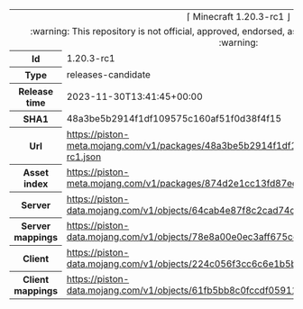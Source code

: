 <html><table>
<tr><td colspan="2" align="center"><img width="0" height="0"><br/>⌈ Minecraft 1.20.3-rc1 ⌋<br/><img width="0" height="0"></td></tr>
<tr><td colspan="2" align="center"><img width="0" height="0"><br/>
:warning: This repository is not official, approved, endorsed, associated or connected with Mojang :warning:
<br/><img width="0" height="0"></td></tr>
<tr><th>Id</th><td>1.20.3-rc1</td></tr>
<tr><th>Type</th><td>releases-candidate</td></tr>
<tr><th>Release time</th><td>2023-11-30T13:41:45+00:00</td></tr>
<tr><th>SHA1</th><td>48a3be5b2914f1df109575c160af51f0d38f4f15</td></tr>
<tr><th>Url</th><td><a href="https://piston-meta.mojang.com/v1/packages/48a3be5b2914f1df109575c160af51f0d38f4f15/1.20.3-rc1.json">https://piston-meta.mojang.com/v1/packages/48a3be5b2914f1df109575c160af51f0d38f4f15/1.20.3-rc1.json</a></td></tr>
<tr><th>Asset index</th><td><a href="https://piston-meta.mojang.com/v1/packages/874d2e1cc13fd87eda4e4233c857292aee5930d4/12.json">https://piston-meta.mojang.com/v1/packages/874d2e1cc13fd87eda4e4233c857292aee5930d4/12.json</a></td></tr>
<tr><th>Server</th><td><a href="https://piston-data.mojang.com/v1/objects/64cab4e87f8c2cad74d8bfc23df2cd193b4a615e/server.jar">https://piston-data.mojang.com/v1/objects/64cab4e87f8c2cad74d8bfc23df2cd193b4a615e/server.jar</a></td></tr>
<tr><th>Server mappings</th><td><a href="https://piston-data.mojang.com/v1/objects/78e8a00e0ec3aff675cdc6ece32659a8adf3abbd/server.txt">https://piston-data.mojang.com/v1/objects/78e8a00e0ec3aff675cdc6ece32659a8adf3abbd/server.txt</a></td></tr>
<tr><th>Client</th><td><a href="https://piston-data.mojang.com/v1/objects/224c056f3cc6c6e1b5b90e63a0c621811f6a0681/client.jar">https://piston-data.mojang.com/v1/objects/224c056f3cc6c6e1b5b90e63a0c621811f6a0681/client.jar</a></td></tr>
<tr><th>Client mappings</th><td><a href="https://piston-data.mojang.com/v1/objects/61fb5bb8c0fccdf059113cd47a597734fef59c5b/client.txt">https://piston-data.mojang.com/v1/objects/61fb5bb8c0fccdf059113cd47a597734fef59c5b/client.txt</a></td></tr>
</table></html>